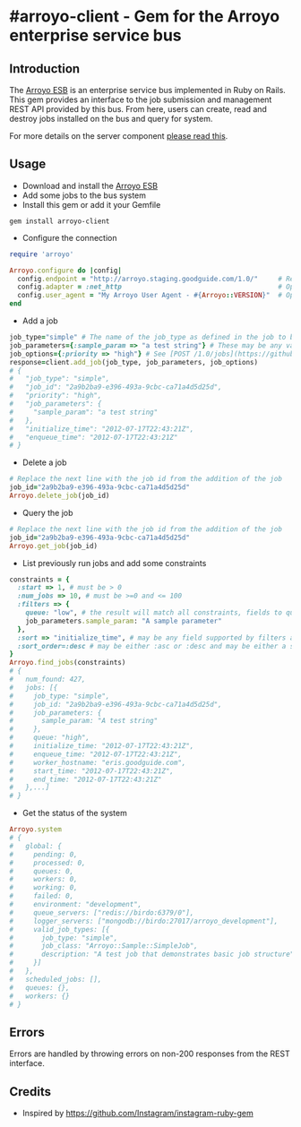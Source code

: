 #arroyo-client - Gem for the Arroyo enterprise service bus
======

## Introduction
The [Arroyo ESB](http://github.com/GoodGuide/arroyo) is an enterprise service bus implemented in Ruby on Rails. This gem provides an interface to the job submission and management REST API provided by this bus. From here, users can create, read and destroy jobs installed on the bus and query for system.

For more details on the server component [please read this](http://github.com/GoodGuide/arroyo).

## Usage
* Download and install the [Arroyo ESB](http://github.com/GoodGuide/arroyo)
* Add some jobs to the bus system
* Install this gem or add it your Gemfile
```
gem install arroyo-client
```
* Configure the connection
```ruby
require 'arroyo'

Arroyo.configure do |config|
  config.endpoint = "http://arroyo.staging.goodguide.com/1.0/"     # Required
  config.adapter = :net_http                                       # Optional
  config.user_agent = "My Arroyo User Agent - #{Arroyo::VERSION}"  # Optional
end
```

* Add a job
```ruby
job_type="simple" # The name of the job_type as defined in the job to be executed on the ESB
job_parameters={:sample_param => "a test string"} # These may be any values that can be encoded into JSON via to_json
job_options={:priority => "high"} # See [POST /1.0/jobs](https://github.com/GoodGuide/arroyo#use-rest-interface-to-create-new-jobs-and-query-existing-or-completed-jobs) 
response=client.add_job(job_type, job_parameters, job_options)
# {
#   "job_type": "simple",
#   "job_id": "2a9b2ba9-e396-493a-9cbc-ca71a4d5d25d",
#   "priority": "high",
#   "job_parameters": {
#     "sample_param": "a test string"
#   },
#   "initialize_time": "2012-07-17T22:43:21Z",
#   "enqueue_time": "2012-07-17T22:43:21Z"
# }
```

* Delete a job
```ruby
# Replace the next line with the job id from the addition of the job
job_id="2a9b2ba9-e396-493a-9cbc-ca71a4d5d25d"
Arroyo.delete_job(job_id)
```

* Query the job
```ruby
# Replace the next line with the job id from the addition of the job
job_id="2a9b2ba9-e396-493a-9cbc-ca71a4d5d25d"
Arroyo.get_job(job_id)
```

* List previously run jobs and add some constraints
```ruby
constraints = {
  :start => 1, # must be > 0
  :num_jobs => 10, # must be >=0 and <= 100
  :filters => {
    queue: "low", # the result will match all constraints, fields to query are [here](https://github.com/GoodGuide/arroyo#internal-message-format) 
    job_parameters.sample_param: "A sample parameter"
  },  
  :sort => "initialize_time", # may be any field supported by filters and may be either a string or symbol
  :sort_order=:desc # may be either :asc or :desc and may be either a string or symbol
}
Arroyo.find_jobs(constraints)
# {
#   num_found: 427,
#   jobs: [{
#     job_type: "simple",
#     job_id: "2a9b2ba9-e396-493a-9cbc-ca71a4d5d25d",
#     job_parameters: {
#       sample_param: "A test string"
#     },
#     queue: "high",
#     initialize_time: "2012-07-17T22:43:21Z",
#     enqueue_time: "2012-07-17T22:43:21Z",
#     worker_hostname: "eris.goodguide.com",
#     start_time: "2012-07-17T22:43:21Z",
#     end_time: "2012-07-17T22:43:21Z"
#   },...]
# }
```

* Get the status of the system
```ruby
Arroyo.system
# {
#   global: {
#     pending: 0,
#     processed: 0,
#     queues: 0,
#     workers: 0,
#     working: 0,
#     failed: 0,
#     environment: "development",
#     queue_servers: ["redis://birdo:6379/0"],
#     logger_servers: ["mongodb://birdo:27017/arroyo_development"],
#     valid_job_types: [{
#       job_type: "simple",
#       job_class: "Arroyo::Sample::SimpleJob",
#       description: "A test job that demonstrates basic job structure"
#     }]
#   },
#   scheduled_jobs: [],
#   queues: {},
#   workers: {}
# }
```

## Errors
Errors are handled by throwing errors on non-200 responses from the REST interface.

## Credits
* Inspired by https://github.com/Instagram/instagram-ruby-gem